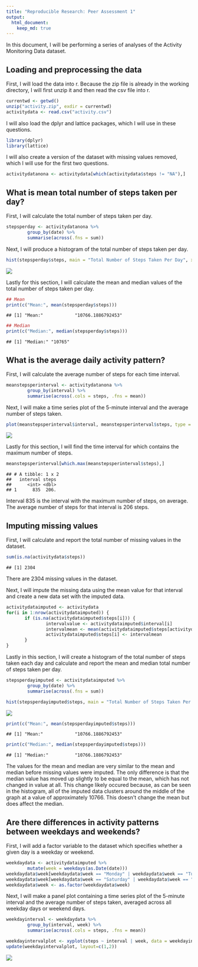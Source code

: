 ```yaml
---
title: "Reproducible Research: Peer Assessment 1"
output: 
  html_document:
    keep_md: true
---
```


In this document, I will be performing a series of analyses of the Activity Monitoring Data dataset.

## Loading and preprocessing the data

First, I will load the data into r. Because the zip file is already in the working directory, I will first unzip it and then read the csv file into r.


```r
currentwd <- getwd()
unzip("activity.zip", exdir = currentwd)
activitydata <- read.csv("activity.csv")
```

I will also load the dplyr and lattice packages, which I will use in these questions.


```r
library(dplyr)
library(lattice)
```

I will also create a version of the dataset with missing values removed, which I will use for the first two questions.


```r
activitydatanona <- activitydata[which(activitydata$steps != "NA"),]
```

## What is mean total number of steps taken per day?

First, I will calculate the total number of steps taken per day.


```r
stepsperday <- activitydatanona %>%
        group_by(date) %>%
        summarise(across(.fns = sum))
```

Next, I will produce a histogram of the total number of steps taken per day.


```r
hist(stepsperday$steps, main = "Total Number of Steps Taken Per Day", xlab = "Steps")
```

![](PA1_template_files/figure-html/unnamed-chunk-5-1.png)<!-- -->

Lastly for this section, I will calculate the mean and median values of the total number of steps taken per day.


```r
## Mean
print(c("Mean:", mean(stepsperday$steps)))
```

```
## [1] "Mean:"            "10766.1886792453"
```

```r
## Median
print(c("Median:", median(stepsperday$steps)))
```

```
## [1] "Median:" "10765"
```

## What is the average daily activity pattern?

First, I will calculate the average number of steps for each time interval.


```r
meanstepsperinterval <- activitydatanona %>%
        group_by(interval) %>%
        summarise(across(.cols = steps, .fns = mean))
```

Next, I will make a time series plot of the 5-minute interval and the average number of steps taken.


```r
plot(meanstepsperinterval$interval, meanstepsperinterval$steps, type = "l", main = "Average Steps Per 5-Minute Time Interval", xlab = "5-Minute Time Interval", ylab = "Average Number of Steps")
```

![](PA1_template_files/figure-html/unnamed-chunk-8-1.png)<!-- -->

Lastly for this section, I will find the time interval for which contains the maximum number of steps.


```r
meanstepsperinterval[which.max(meanstepsperinterval$steps),]
```

```
## # A tibble: 1 x 2
##   interval steps
##      <int> <dbl>
## 1      835  206.
```

Interval 835 is the interval with the maximum number of steps, on average. The average number of steps for that interval is 206 steps.

## Imputing missing values

First, I will calculate and report the total number of missing values in the dataset.


```r
sum(is.na(activitydata$steps))
```

```
## [1] 2304
```

There are 2304 missing values in the dataset.  

Next, I will impute the missing data using the mean value for that interval and create a new data set with the imputed data.


```r
activitydataimputed <- activitydata
for(i in 1:nrow(activitydataimputed)) {
       if (is.na(activitydataimputed$steps[i])) {
               intervalvalue <- activitydataimputed$interval[i]
               intervalmean <- mean(activitydataimputed$steps[activitydataimputed$interval == intervalvalue], na.rm = TRUE)
               activitydataimputed$steps[i] <- intervalmean
       }
}
```

Lastly in this section, I will create a histogram of the total number of steps taken each day and calculate and report the mean and median total number of steps taken per day.


```r
stepsperdayimputed <- activitydataimputed %>%
        group_by(date) %>%
        summarise(across(.fns = sum))

hist(stepsperdayimputed$steps, main = "Total Number of Steps Taken Per Day (with Imputed Data)", xlab = "Steps")
```

![](PA1_template_files/figure-html/unnamed-chunk-12-1.png)<!-- -->

```r
print(c("Mean:", mean(stepsperdayimputed$steps)))
```

```
## [1] "Mean:"            "10766.1886792453"
```

```r
print(c("Median:", median(stepsperdayimputed$steps)))
```

```
## [1] "Median:"          "10766.1886792453"
```

The values for the mean and median are very similar to the mean and median before missing values were imputed. The only difference is that the median value has moved up slightly to be equal to the mean, which has not changed in value at all. This change likely occured because, as can be seen in the histogram, all of the imputed data clusters around the middle of the graph at a value of approximately 10766. This doesn't change the mean but does affect the median.

## Are there differences in activity patterns between weekdays and weekends?

First, I will add a factor variable to the dataset which specifies whether a given day is a weekday or weekend.


```r
weekdaydata <- activitydataimputed %>%
        mutate(week = weekdays(as.Date(date)))
weekdaydata$week[weekdaydata$week == "Monday" | weekdaydata$week == "Tuesday" | weekdaydata$week == "Wednesday" | weekdaydata$week == "Thursday" | weekdaydata$week == "Friday"] <- "Weekday"
weekdaydata$week[weekdaydata$week == "Saturday" | weekdaydata$week == "Sunday"] <- "Weekend"
weekdaydata$week <- as.factor(weekdaydata$week)
```

Next, I will make a panel plot containing a time series plot of the 5-minute interval and the average number of steps taken, averaged across all weekday days or weekend days.


```r
weekdayinterval <- weekdaydata %>%
        group_by(interval, week) %>%
        summarise(across(.cols = steps, .fns = mean))

weekdayintervalplot <- xyplot(steps ~ interval | week, data = weekdayinterval, type = "l", main = "Average Steps Taken Per 5-Minute Time Interval,\nWeekdays vs. Weekends", xlab = "5-Minute Time Interval", ylab = "Average Number of Steps")
update(weekdayintervalplot, layout=c(1,2))
```

![](PA1_template_files/figure-html/unnamed-chunk-14-1.png)<!-- -->
